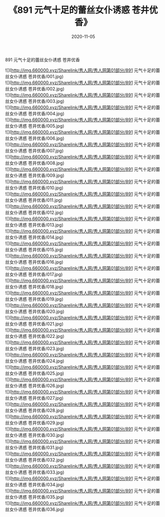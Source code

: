 ﻿---
layout: post
title:  《891 元气十足的蕾丝女仆诱惑 苍井优香》
date:   2020-11-05
img: http://img.660000.xyz/Sharelink/秀人网/秀人网第01部分/891 元气十足的蕾丝女仆诱惑 苍井优香/000.jpg
categories: [美女, 清纯, 唯美]
---

891 元气十足的蕾丝女仆诱惑 苍井优香

  ![](http://img.660000.xyz/Sharelink/秀人网/秀人网第01部分/891 元气十足的蕾丝女仆诱惑 苍井优香/001.jpg) <br> ![](http://img.660000.xyz/Sharelink/秀人网/秀人网第01部分/891 元气十足的蕾丝女仆诱惑 苍井优香/002.jpg) <br> ![](http://img.660000.xyz/Sharelink/秀人网/秀人网第01部分/891 元气十足的蕾丝女仆诱惑 苍井优香/003.jpg) <br> ![](http://img.660000.xyz/Sharelink/秀人网/秀人网第01部分/891 元气十足的蕾丝女仆诱惑 苍井优香/004.jpg) <br> ![](http://img.660000.xyz/Sharelink/秀人网/秀人网第01部分/891 元气十足的蕾丝女仆诱惑 苍井优香/005.jpg) <br> ![](http://img.660000.xyz/Sharelink/秀人网/秀人网第01部分/891 元气十足的蕾丝女仆诱惑 苍井优香/006.jpg) <br> ![](http://img.660000.xyz/Sharelink/秀人网/秀人网第01部分/891 元气十足的蕾丝女仆诱惑 苍井优香/007.jpg) <br> ![](http://img.660000.xyz/Sharelink/秀人网/秀人网第01部分/891 元气十足的蕾丝女仆诱惑 苍井优香/008.jpg) <br> ![](http://img.660000.xyz/Sharelink/秀人网/秀人网第01部分/891 元气十足的蕾丝女仆诱惑 苍井优香/009.jpg) <br> ![](http://img.660000.xyz/Sharelink/秀人网/秀人网第01部分/891 元气十足的蕾丝女仆诱惑 苍井优香/010.jpg) <br> ![](http://img.660000.xyz/Sharelink/秀人网/秀人网第01部分/891 元气十足的蕾丝女仆诱惑 苍井优香/011.jpg) <br> ![](http://img.660000.xyz/Sharelink/秀人网/秀人网第01部分/891 元气十足的蕾丝女仆诱惑 苍井优香/012.jpg) <br> ![](http://img.660000.xyz/Sharelink/秀人网/秀人网第01部分/891 元气十足的蕾丝女仆诱惑 苍井优香/013.jpg) <br> ![](http://img.660000.xyz/Sharelink/秀人网/秀人网第01部分/891 元气十足的蕾丝女仆诱惑 苍井优香/014.jpg) <br> ![](http://img.660000.xyz/Sharelink/秀人网/秀人网第01部分/891 元气十足的蕾丝女仆诱惑 苍井优香/015.jpg) <br> ![](http://img.660000.xyz/Sharelink/秀人网/秀人网第01部分/891 元气十足的蕾丝女仆诱惑 苍井优香/016.jpg) <br> ![](http://img.660000.xyz/Sharelink/秀人网/秀人网第01部分/891 元气十足的蕾丝女仆诱惑 苍井优香/017.jpg) <br> ![](http://img.660000.xyz/Sharelink/秀人网/秀人网第01部分/891 元气十足的蕾丝女仆诱惑 苍井优香/018.jpg) <br> ![](http://img.660000.xyz/Sharelink/秀人网/秀人网第01部分/891 元气十足的蕾丝女仆诱惑 苍井优香/019.jpg) <br> ![](http://img.660000.xyz/Sharelink/秀人网/秀人网第01部分/891 元气十足的蕾丝女仆诱惑 苍井优香/020.jpg) <br> ![](http://img.660000.xyz/Sharelink/秀人网/秀人网第01部分/891 元气十足的蕾丝女仆诱惑 苍井优香/021.jpg) <br> ![](http://img.660000.xyz/Sharelink/秀人网/秀人网第01部分/891 元气十足的蕾丝女仆诱惑 苍井优香/022.jpg) <br> ![](http://img.660000.xyz/Sharelink/秀人网/秀人网第01部分/891 元气十足的蕾丝女仆诱惑 苍井优香/023.jpg) <br> ![](http://img.660000.xyz/Sharelink/秀人网/秀人网第01部分/891 元气十足的蕾丝女仆诱惑 苍井优香/024.jpg) <br> ![](http://img.660000.xyz/Sharelink/秀人网/秀人网第01部分/891 元气十足的蕾丝女仆诱惑 苍井优香/025.jpg) <br> ![](http://img.660000.xyz/Sharelink/秀人网/秀人网第01部分/891 元气十足的蕾丝女仆诱惑 苍井优香/026.jpg) <br> ![](http://img.660000.xyz/Sharelink/秀人网/秀人网第01部分/891 元气十足的蕾丝女仆诱惑 苍井优香/027.jpg) <br> ![](http://img.660000.xyz/Sharelink/秀人网/秀人网第01部分/891 元气十足的蕾丝女仆诱惑 苍井优香/028.jpg) <br> ![](http://img.660000.xyz/Sharelink/秀人网/秀人网第01部分/891 元气十足的蕾丝女仆诱惑 苍井优香/029.jpg) <br> ![](http://img.660000.xyz/Sharelink/秀人网/秀人网第01部分/891 元气十足的蕾丝女仆诱惑 苍井优香/030.jpg) <br> ![](http://img.660000.xyz/Sharelink/秀人网/秀人网第01部分/891 元气十足的蕾丝女仆诱惑 苍井优香/031.jpg) <br> ![](http://img.660000.xyz/Sharelink/秀人网/秀人网第01部分/891 元气十足的蕾丝女仆诱惑 苍井优香/032.jpg) <br> ![](http://img.660000.xyz/Sharelink/秀人网/秀人网第01部分/891 元气十足的蕾丝女仆诱惑 苍井优香/033.jpg) <br> ![](http://img.660000.xyz/Sharelink/秀人网/秀人网第01部分/891 元气十足的蕾丝女仆诱惑 苍井优香/034.jpg) <br> ![](http://img.660000.xyz/Sharelink/秀人网/秀人网第01部分/891 元气十足的蕾丝女仆诱惑 苍井优香/035.jpg) <br> ![](http://img.660000.xyz/Sharelink/秀人网/秀人网第01部分/891 元气十足的蕾丝女仆诱惑 苍井优香/036.jpg) <br>